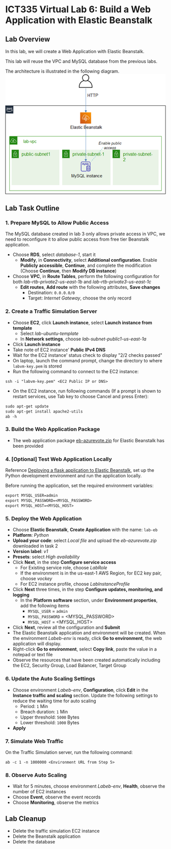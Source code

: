 # ICT335 Virtual Lab 6: Build a Web Application with Elastic Beanstalk

## Lab Overview
In this lab, we will create a Web Application with Elastic Beanstalk.

This lab will reuse the VPC and MySQL database from the previous labs.

The architecture is illustrated in the following diagram.  
![](images/Lab6-Arch.png)

## Lab Task Outline
### 1. Prepare MySQL to Allow Public Access
The MySQL database created in lab 3 only allows private access in VPC, we need to reconfigure it to allow public access from free tier Beanstalk application.
- Choose __RDS__, select *database-1*, start it
  - __Modify__, in __Connectivity__, select __Additional configuration__. Enable __Publicly accessible__, __Continue__, and complete the modification (Choose __Continue__, then __Modify DB instance__)
- Choose __VPC__, in __Route Tables__, perform the following configuration for both *lab-rtb-private2-us-east-1b* and *lab-rtb-private3-us-east-1c*
  - __Edit routes__, __Add route__ with the following attributes, __Save changes__
    - Destination: `0.0.0.0/0`
    - Target: *Internet Gateway*, choose the only record

### 2. Create a Traffic Simulation Server
- Choose __EC2__, click __Launch instance__, select __Launch instance from template__
  - Select *lab-ubuntu-template*
  - In __Network settings__, choose *lab-subnet-public1-us-east-1a*
- Click __Launch instance__
- Take note of EC2 instance' __Public IPv4 DNS__
- Wait for the EC2 instance' status check to display "2/2 checks passed"
- On laptop, launch the command prompt, change the directory to where `labvm-key.pem` is stored
- Run the following command to connect to the EC2 instance:
```
ssh -i "labvm-key.pem" <EC2 Public IP or DNS>
```
- On the EC2 instance, run following commands (If a prompt is shown to restart services, use Tab key to choose Cancel and press Enter):
```
sudo apt-get update
sudo apt-get install apache2-utils
ab -h
```

### 3. Build the Web Application Package
- The web application package [eb-azurevote.zip](https://github.com/ningweinw/ningweinw.github.io/raw/master/ICT335/scripts/eb-azurevote.zip) for Elastic Beanstalk has been provided

### 4. [Optional] Test Web Application Locally
Reference [Deploying a flask application to Elastic Beanstalk](https://docs.aws.amazon.com/elasticbeanstalk/latest/dg/create-deploy-python-flask.html), set up the Python development environment and run the application locally.

Before running the application, set the required environment variables:
```
export MYSQL_USER=admin
export MYSQL_PASSWORD=<MYSQL_PASSWORD>
export MYSQL_HOST=<MYSQL_HOST>
```

### 5. Deploy the Web Application
- Choose __Elastic Beanstalk__, __Create Application__ with the name: `lab-eb`
- __Platform__: *Python*
- __Upload your code__: select *Local file* and upload the *eb-azurevote.zip* downloaded in task 2
- __Version label__: *v1*
- __Presets__: select *High availability*
- Click __Next__, in the step __Configure service access__
  - For Existing service role, choose *LabRole*
  - If the environment is in the us-east-1 AWS Region, for EC2 key pair, choose *vockey*
  - For EC2 instance profile, choose *LabInstanceProfile*
- Click __Next__ three times, in the step __Configure updates, monitoring, and logging__
  - In the __Platform software__ section, under __Environment properties__, add the following items
    - `MYSQL_USER` = `admin`
    - `MYSQL_PASSWORD` = \<MYSQL_PASSWORD\>
    - `MYSQL_HOST` = \<MYSQL_HOST\>
- Click __Next__, review all the configuration and __Submit__
- The Elastic Beanstalk application and environment will be created. When the environment *Labeb-env* is ready, click __Go to environment__, the web application will display.
- Right-click __Go to environment__, select __Copy link__, paste the value in a notepad or text file
- Observe the resources that have been created automatically including the EC2, Security Group, Load Balancer, Target Group

### 6. Update the Auto Scaling Settings
- Choose environment *Labeb-env*, __Configuration__, click __Edit__ in the __Instance traffic and scaling__ section. Update the following settings to reduce the waiting time for auto scaling
  - Period: `1` Min
  - Breach duration: `1` Min
  - Upper threshold: `5000` Bytes
  - Lower threshold: `1000` Bytes
- __Apply__

### 7. Simulate Web Traffic
On the Traffic Simulation server, run the following command:
```
ab -c 1 -n 1000000 <Environment URL from Step 5>
```

### 8. Observe Auto Scaling
- Wait for 5 minutes, choose environment *Labeb-env*, __Health__, observe the number of EC2 instances
- Choose __Event__, observe the event records
- Choose __Monitoring__, observe the metrics

## Lab Cleanup
- Delete the traffic simulation EC2 instance
- Delete the Beanstalk application
- Delete the database
